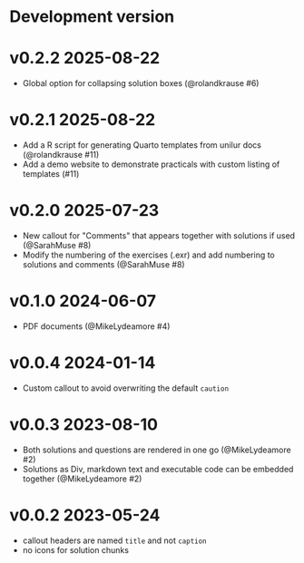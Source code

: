 # Development version

# v0.2.2 2025-08-22

- Global option for collapsing solution boxes (@rolandkrause #6)


# v0.2.1 2025-08-22

- Add a R script for generating Quarto templates from unilur docs (@rolandkrause  #11)
- Add a demo website to demonstrate practicals with custom listing of templates (#11)


# v0.2.0 2025-07-23

- New callout for "Comments" that appears together with solutions if used (@SarahMuse #8)
- Modify the numbering of the exercises (.exr) and add numbering to solutions and comments (@SarahMuse #8)


# v0.1.0 2024-06-07

- PDF documents (@MikeLydeamore #4)


# v0.0.4 2024-01-14

- Custom callout to avoid overwriting the default `caution`

# v0.0.3 2023-08-10

- Both solutions and questions are rendered in one go (@MikeLydeamore #2)
- Solutions as Div, markdown text and executable code can be embedded together (@MikeLydeamore #2)

# v0.0.2 2023-05-24

- callout headers are named `title` and not `caption`
- no icons for solution chunks
